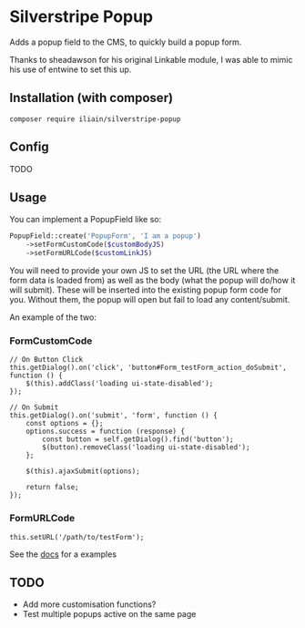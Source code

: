 # Silverstripe Popup

Adds a popup field to the CMS, to quickly build a popup form.

Thanks to sheadawson for his original Linkable module, I was able to mimic his use of entwine to set this up. 

## Installation (with composer)

	composer require iliain/silverstripe-popup

## Config

TODO
## Usage

You can implement a PopupField like so:

```PHP
PopupField::create('PopupForm', 'I am a popup')
    ->setFormCustomCode($customBodyJS)
    ->setFormURLCode($customLinkJS)
```

You will need to provide your own JS to set the URL (the URL where the form data is loaded from) as well as the body (what the popup will do/how it will submit). These will be inserted into the existing popup form code for you. Without them, the popup will open but fail to load any content/submit. 

An example of the two:

### FormCustomCode
```JS
// On Button Click
this.getDialog().on('click', 'button#Form_testForm_action_doSubmit', function () {
    $(this).addClass('loading ui-state-disabled');
});

// On Submit
this.getDialog().on('submit', 'form', function () {
    const options = {};
    options.success = function (response) {
        const button = self.getDialog().find('button');
        $(button).removeClass('loading ui-state-disabled');
    };

    $(this).ajaxSubmit(options);

    return false;
});
```

### FormURLCode
```JS
this.setURL('/path/to/testForm');
```

See the [docs](/docs/example.md) for a examples

## TODO

* Add more customisation functions?
* Test multiple popups active on the same page
